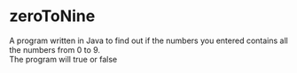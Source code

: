 # zeroToNine
A program written in Java to find out if the numbers you entered contains all the numbers from 0 to 9. <br />
The program will true or false
